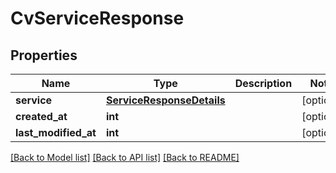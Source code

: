 # CvServiceResponse

## Properties
Name | Type | Description | Notes
------------ | ------------- | ------------- | -------------
**service** | [**ServiceResponseDetails**](ServiceResponseDetails.md) |  | [optional] 
**created_at** | **int** |  | [optional] 
**last_modified_at** | **int** |  | [optional] 

[[Back to Model list]](../README.md#documentation-for-models) [[Back to API list]](../README.md#documentation-for-api-endpoints) [[Back to README]](../README.md)

